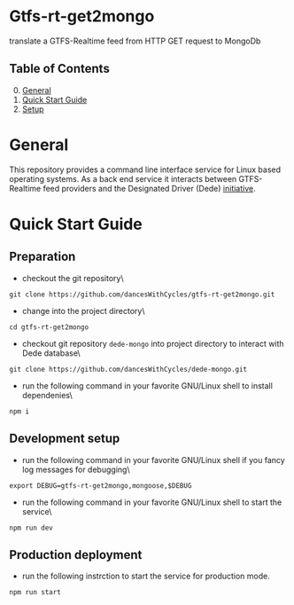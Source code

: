 # Gtfs-rt-get2mongo

translate a GTFS-Realtime feed from HTTP GET request to MongoDb

## Table of Contents
0. [General](#General)
1. [Quick Start Guide](#Quick-Start-Guide)
2. [Setup](doc/setup.md)

# General

This repository provides a command line interface service for Linux based operating systems. As a back end service it interacts between GTFS-Realtime feed providers and the Designated Driver (Dede) [initiative](https://dedriver.org).

# Quick Start Guide

## Preparation

* checkout the git repository\
```
git clone https://github.com/dancesWithCycles/gtfs-rt-get2mongo.git
```

* change into the project directory\
```
cd gtfs-rt-get2mongo
```

* checkout git repository ```dede-mongo``` into project directory to interact with Dede database\
```
git clone https://github.com/dancesWithCycles/dede-mongo.git
```

* run the following command in your favorite GNU/Linux shell to install dependenies\
```
npm i
```

## Development setup

* run the following command in your favorite GNU/Linux shell if you fancy log messages for debugging\
```
export DEBUG=gtfs-rt-get2mongo,mongoose,$DEBUG
```

* run the following command in your favorite GNU/Linux shell to start the service\
```
npm run dev
```

## Production deployment

* run the following instrction to start the service for production mode.
```
npm run start
```
